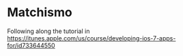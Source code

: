 Matchismo
=========

Following along the tutorial in https://itunes.apple.com/us/course/developing-ios-7-apps-for/id733644550
